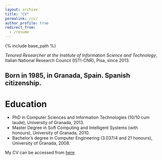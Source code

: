 ```yaml
---
layout: archive
title: "CV"
permalink: /cv/
author_profile: true
redirect_from:
  - /resume
---
```


{% include base_path %}


*Tenured Researcher at the Institute of Information Science and Technology*, Italian
National Research Council (ISTI-CNR), Pisa, since 2013.

Born in 1985, in Granada, Spain. Spanish citizenship.
----

Education
======
* PhD in Computer Sciences and Information Technologies (10/10 cum laude), University of Granada, 2013.
* Master Degree in Soft Computing and Intelligent Systems (with honours), University of Granada, 2010.
* Bachelor’s degree in Computer Engineering (3.037/4 and 21 honours), University of Granada, 2008.

My CV can be accessed from [here](http://AlexMoreo.github.io/files/CV_apr2024.pdf)

